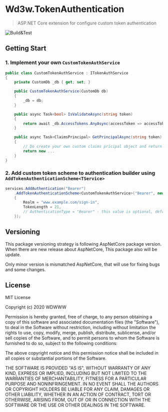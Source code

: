 # Wd3w.TokenAuthentication
> ASP.NET Core extension for configure custom token authentication

![Build&Test](https://github.com/WDWWW/aspnetcore-token-authentication/workflows/Build&Test/badge.svg?branch=master)

## Getting Start 

### 1. Implement your own `CustomTokenAuthService`  

```csharp
public class CustomTokenAuthService : ITokenAuthService
{
    private CustomDb _db { get; set; }

    public CustomTokenAuthService(CustomDb db)
    {
        _db = db;
    }

    public async Task<bool> IsValidateAsync(string token)
    {
        return await _db.AccessTokens.AnyAsync(accessToken => accessToken.Key == token);
    }

    public async Task<ClaimsPrincipal> GetPrincipalAsync(string token)
    {
        // Do create your own custom claims pricipal object and return them;
        return new ...
    }
}
```

### 2. Add custom token scheme to authentication builder using `AddTokenAuthenticationScheme<TService>` 

```csharp
services.AddAuthentication("Bearer")
    .AddTokenAuthenticationScheme<CustomTokenAuthService>("Bearer", new TokenAuthenticationConfiguration
    {
        Realm = "www.example.com/sign-in",
        TokenLength = 21,
        // AuthenticationType = "Bearer" - this value is optional, default is from scheme parameter value.
    });
```


## Versioning

This package versioning strategy is following AspNetCore package version. When there are new release about AspNetCore, This package also will be update.

Only minor version is mismatched AspNetCore, that will use for fixing bugs and some changes.

## License

MIT License

Copyright (c) 2020 WDWWW

Permission is hereby granted, free of charge, to any person obtaining a copy
of this software and associated documentation files (the "Software"), to deal
in the Software without restriction, including without limitation the rights
to use, copy, modify, merge, publish, distribute, sublicense, and/or sell
copies of the Software, and to permit persons to whom the Software is
furnished to do so, subject to the following conditions:

The above copyright notice and this permission notice shall be included in all
copies or substantial portions of the Software.

THE SOFTWARE IS PROVIDED "AS IS", WITHOUT WARRANTY OF ANY KIND, EXPRESS OR
IMPLIED, INCLUDING BUT NOT LIMITED TO THE WARRANTIES OF MERCHANTABILITY,
FITNESS FOR A PARTICULAR PURPOSE AND NONINFRINGEMENT. IN NO EVENT SHALL THE
AUTHORS OR COPYRIGHT HOLDERS BE LIABLE FOR ANY CLAIM, DAMAGES OR OTHER
LIABILITY, WHETHER IN AN ACTION OF CONTRACT, TORT OR OTHERWISE, ARISING FROM,
OUT OF OR IN CONNECTION WITH THE SOFTWARE OR THE USE OR OTHER DEALINGS IN THE
SOFTWARE.
